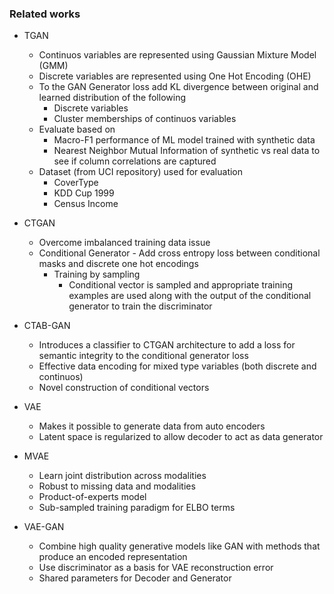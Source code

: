 ### Related works

- TGAN
  - Continuos variables are represented using Gaussian Mixture Model (GMM)
  - Discrete variables are represented using One Hot Encoding (OHE)
  - To the GAN Generator loss add KL divergence between original and learned distribution of the following
    - Discrete variables
    - Cluster memberships of continuos variables
  - Evaluate based on
    - Macro-F1 performance of ML model trained with synthetic data
    - Nearest Neighbor Mutual Information of synthetic vs real data to see if column correlations are captured
  - Dataset (from UCI repository) used for evaluation
    - CoverType
    - KDD Cup 1999
    - Census Income

- CTGAN
  - Overcome imbalanced training data issue
  - Conditional Generator
        - Add cross entropy loss between conditional masks and discrete one hot encodings
    - Training by sampling
      - Conditional vector is sampled and appropriate training examples are used along with the output of
        the conditional generator to train the discriminator

- CTAB-GAN
  - Introduces a classifier to CTGAN architecture to add a loss for semantic integrity to the conditional generator loss
  - Effective data encoding for mixed type variables (both discrete and continuos)
  - Novel construction of conditional vectors

- VAE
    - Makes it possible to generate data from auto encoders
    - Latent space is regularized to allow decoder to act as data generator

- MVAE
    - Learn joint distribution across modalities
    - Robust to missing data and modalities
    - Product-of-experts model
    - Sub-sampled training paradigm for ELBO terms

- VAE-GAN
    - Combine high quality generative models like GAN with methods that produce an encoded representation
    - Use discriminator as a basis for VAE reconstruction error
    - Shared parameters for Decoder and Generator
